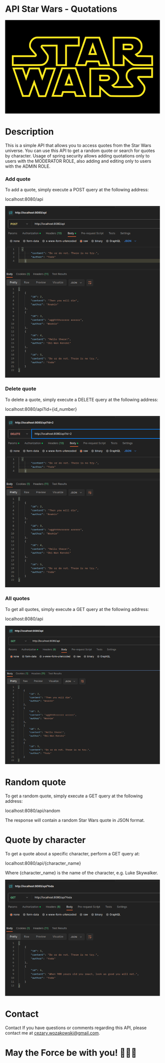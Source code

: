 # API Star Wars - Quotations

![Star Wars Logo](images/Star_Wars_Logo.svg.png)

# Description

This is a simple API that allows you to access quotes from the Star Wars universe. You can use this API to get a random quote or search for quotes by character.
Usage of spring security allows adding quotations only to users with the MODERATOR ROLE, also adding and editing only to users with the ADMIN ROLE.

### Add quote

To add a quote, simply execute a POST query at the following address:

localhost:8080/api

![img](images/POST.png)

### Delete quote

To delete a quote, simply execute a DELETE query at the following address:

localhost:8080/api?id={id_number}

![img](images/DELETE.png)

### All quotes

To get all quotes, simply execute a GET query at the following address:

localhost:8080/api

![img](images/GET.png)

# Random quote

To get a random quote, simply execute a GET query at the following address:

localhost:8080/api/random

The response will contain a random Star Wars quote in JSON format.

# Quote by character

To get a quote about a specific character, perform a GET query at:

localhost:8080/api/{character_name}

Where {character_name} is the name of the character, e.g. Luke Skywalker.

![img](images/BYCHARACTER.png)

# Contact

Contact If you have questions or comments regarding this API, please contact me at cezary.wozakowski@gmail.com.

# May the Force be with you! 🌌🚀🌟

